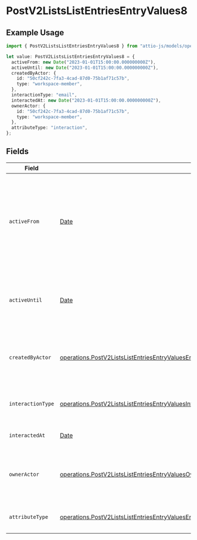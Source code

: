 # PostV2ListsListEntriesEntryValues8

## Example Usage

```typescript
import { PostV2ListsListEntriesEntryValues8 } from "attio-js/models/operations";

let value: PostV2ListsListEntriesEntryValues8 = {
  activeFrom: new Date("2023-01-01T15:00:00.000000000Z"),
  activeUntil: new Date("2023-01-01T15:00:00.000000000Z"),
  createdByActor: {
    id: "50cf242c-7fa3-4cad-87d0-75b1af71c57b",
    type: "workspace-member",
  },
  interactionType: "email",
  interactedAt: new Date("2023-01-01T15:00:00.000000000Z"),
  ownerActor: {
    id: "50cf242c-7fa3-4cad-87d0-75b1af71c57b",
    type: "workspace-member",
  },
  attributeType: "interaction",
};
```

## Fields

| Field                                                                                                                                                                                                                                        | Type                                                                                                                                                                                                                                         | Required                                                                                                                                                                                                                                     | Description                                                                                                                                                                                                                                  | Example                                                                                                                                                                                                                                      |
| -------------------------------------------------------------------------------------------------------------------------------------------------------------------------------------------------------------------------------------------- | -------------------------------------------------------------------------------------------------------------------------------------------------------------------------------------------------------------------------------------------- | -------------------------------------------------------------------------------------------------------------------------------------------------------------------------------------------------------------------------------------------- | -------------------------------------------------------------------------------------------------------------------------------------------------------------------------------------------------------------------------------------------- | -------------------------------------------------------------------------------------------------------------------------------------------------------------------------------------------------------------------------------------------- |
| `activeFrom`                                                                                                                                                                                                                                 | [Date](https://developer.mozilla.org/en-US/docs/Web/JavaScript/Reference/Global_Objects/Date)                                                                                                                                                | :heavy_check_mark:                                                                                                                                                                                                                           | The point in time at which this value was made "active". `active_from` can be considered roughly analogous to `created_at`.                                                                                                                  | 2023-01-01T15:00:00.000000000Z                                                                                                                                                                                                               |
| `activeUntil`                                                                                                                                                                                                                                | [Date](https://developer.mozilla.org/en-US/docs/Web/JavaScript/Reference/Global_Objects/Date)                                                                                                                                                | :heavy_check_mark:                                                                                                                                                                                                                           | The point in time at which this value was deactivated. If `null`, the value is active.                                                                                                                                                       | 2023-01-01T15:00:00.000000000Z                                                                                                                                                                                                               |
| `createdByActor`                                                                                                                                                                                                                             | [operations.PostV2ListsListEntriesEntryValuesEntriesResponse200ApplicationJSONResponseBodyData8CreatedByActor](../../models/operations/postv2listslistentriesentryvaluesentriesresponse200applicationjsonresponsebodydata8createdbyactor.md) | :heavy_check_mark:                                                                                                                                                                                                                           | The actor that created this value.                                                                                                                                                                                                           | {<br/>"type": "workspace-member",<br/>"id": "50cf242c-7fa3-4cad-87d0-75b1af71c57b"<br/>}                                                                                                                                                     |
| `interactionType`                                                                                                                                                                                                                            | [operations.PostV2ListsListEntriesEntryValuesInteractionType](../../models/operations/postv2listslistentriesentryvaluesinteractiontype.md)                                                                                                   | :heavy_check_mark:                                                                                                                                                                                                                           | The type of interaction e.g. calendar or email.                                                                                                                                                                                              | email                                                                                                                                                                                                                                        |
| `interactedAt`                                                                                                                                                                                                                               | [Date](https://developer.mozilla.org/en-US/docs/Web/JavaScript/Reference/Global_Objects/Date)                                                                                                                                                | :heavy_check_mark:                                                                                                                                                                                                                           | When the interaction occurred.                                                                                                                                                                                                               | 2023-01-01T15:00:00.000000000Z                                                                                                                                                                                                               |
| `ownerActor`                                                                                                                                                                                                                                 | [operations.PostV2ListsListEntriesEntryValuesOwnerActor](../../models/operations/postv2listslistentriesentryvaluesowneractor.md)                                                                                                             | :heavy_check_mark:                                                                                                                                                                                                                           | The actor that created this value.                                                                                                                                                                                                           | {<br/>"type": "workspace-member",<br/>"id": "50cf242c-7fa3-4cad-87d0-75b1af71c57b"<br/>}                                                                                                                                                     |
| `attributeType`                                                                                                                                                                                                                              | [operations.PostV2ListsListEntriesEntryValuesEntriesResponse200ApplicationJSONResponseBodyData8AttributeType](../../models/operations/postv2listslistentriesentryvaluesentriesresponse200applicationjsonresponsebodydata8attributetype.md)   | :heavy_check_mark:                                                                                                                                                                                                                           | The attribute type of the value.                                                                                                                                                                                                             | interaction                                                                                                                                                                                                                                  |